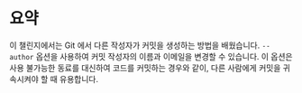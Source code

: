 # 요약

이 챌린지에서는 Git 에서 다른 작성자가 커밋을 생성하는 방법을 배웠습니다. `--author` 옵션을 사용하여 커밋 작성자의 이름과 이메일을 변경할 수 있습니다. 이 옵션은 사용 불가능한 동료를 대신하여 코드를 커밋하는 경우와 같이, 다른 사람에게 커밋을 귀속시켜야 할 때 유용합니다.
